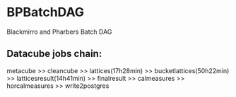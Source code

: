 # BPBatchDAG
Blackmirro and Pharbers Batch DAG

## Datacube jobs chain:
metacube >> cleancube >> lattices(17h28min) >> bucketlattices(50h22min) >> latticesresult(14h41min) >> finalresult >> calmeasures >> horcalmeasures >> write2postgres
